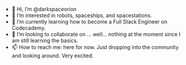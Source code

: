 - 👋 Hi, I’m @darkspaceorion
- 👀 I’m interested in robots, spaceships, and spacestations.
- 🌱 I’m currently learning how to become a Full Stack Engineer on Codecademy.
- 💞️ I’m looking to collaborate on ... well... nothing at the moment since I am still learning the basics.
- 📫 How to reach me: here for now. Just dropping into the community and looking around. Very excited.

<!---
darkspaceorion/darkspaceorion is a ✨ special ✨ repository because its `README.md` (this file) appears on your GitHub profile.
You can click the Preview link to take a look at your changes.
--->
